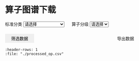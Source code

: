 # 算子图谱下载


<a>
  <label for="field1-select">标准分类</label>
  <select id="field1-select">
    <option value="">请选择</option>
    <option value="Convolution">Convolution</option>
    <option value="Linear">Linear</option>
    <option value="Pooling">Pooling</option>
    <option value="Pad">Pad</option>
    <option value="Loss">Loss</option>
    <option value="Norm">Norm</option>
    <option value="Activation">Activation</option>
    <option value="Dropout">Dropout</option>
    <option value="Interpolate">Interpolate</option>
    <option value="BLAS">BLAS</option>
    <option value="Linalg">Linalg</option>
    <option value="Permute">Permute</option>
    <option value="View">View</option>
    <option value="Advanced Indexing">Advanced Indexing</option>
    <option value="Distribution">Distribution</option>
    <option value="Sort">Sort</option>
    <option value="Element-wise">Element-wise</option>
    <option value="Broadcast">Broadcast</option>
    <option value="Reduce">Reduce</option>
    <option value="Composite">Composite</option>
    <option value="Misc">Misc</option>
  </select>
</a>

<a>
  <label for="field2-select">算子分级</label>
  <select id="field2-select">
    <option value="">请选择</option>
    <option value="P0">P0</option>
    <option value="P1">P1</option>
    <option value="P2">P2</option>
  </select>
</a>


<a>
<button id="filter-button" class="button">筛选数据</button>
</a>

<a href="../../../../doc/Operators/operators.xlsx" target="_blank" class="button" onclick="showConfirmation(event)">
  导出数据
</a>

<style>
/* 设置下拉菜单和筛选按钮的外观 */
#field2-select {
  margin-right: 20px;
  margin-bottom: 20px;
}

#field1-select {
  margin-right: 20px;
}

#filter-button {
   -webkit-transition-duration: 0.4s; /* Safari */
  transition-duration: 0.4s; 

  margin-right: 250px;
  border: none;
}
#filter-button:hover {
  background-color: #2980b9;
  color: white;
}
label{
  border: none;
}
.button {
  -webkit-transition-duration: 0.4s; /* Safari */
  transition-duration: 0.4s; 
  /* background-color: #2980b9;
  color: white; */
  border: none;
  padding: 5px 20px;
  text-align: center;
  text-decoration: none;
  display: inline-block;
  font-size: 14px;
  margin: 2px 0px;
  cursor: pointer;
}
.button:hover{
  background-color: #2980b9;
  color: white;
}

 


</style>


```{csv-table}
:header-rows: 1
:file: "./processed_op.csv"
```

<style>
table {
  table-layout: auto;
  width: 100%;
}

th,
td {
  text-align: left;
}

/* 设置表头单元格的最小宽度 */
th {
  white-space: nowrap;
  min-width: 150px;
  font-weight: bold;
  font-family: Arial, Helvetica, sans-serif;
  vertical-align: middle; /* 文字垂直居中 */
}

/* 设置表格内容单元格的最小宽度 */
td {
  white-space: nowrap;
  min-width: 150px;
}
</style>
